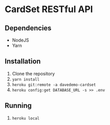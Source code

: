 # CardSet RESTful API

## Dependencies

* NodeJS
* Yarn

## Installation

1. Clone the repository
2. `yarn install`
3. `heroku git:remote -a davedemo-cardset`
4. `heroku config:get DATABASE_URL -s >> .env`

## Running

1. `heroku local`
